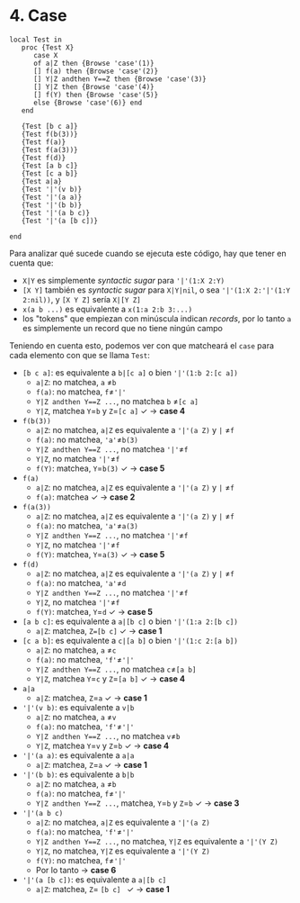 # 4. Case
```oz
local Test in
   proc {Test X}
      case X
      of a|Z then {Browse 'case'(1)}
      [] f(a) then {Browse 'case'(2)}
      [] Y|Z andthen Y==Z then {Browse 'case'(3)}
      [] Y|Z then {Browse 'case'(4)}
      [] f(Y) then {Browse 'case'(5)}
      else {Browse 'case'(6)} end
   end
   
   {Test [b c a]}
   {Test f(b(3))}
   {Test f(a)}
   {Test f(a(3))}
   {Test f(d)}
   {Test [a b c]}
   {Test [c a b]}
   {Test a|a}
   {Test '|'(v b)}
   {Test '|'(a a)}
   {Test '|'(b b)}
   {Test '|'(a b c)}
   {Test '|'(a [b c])}
   
end
```
Para analizar qué sucede cuando se ejecuta este código, hay que tener en cuenta que:

* `X|Y` es simplemente *syntactic sugar*  para `'|'(1:X 2:Y)`
* `[X Y]` también es *syntactic sugar* para `X|Y|nil`, o sea `'|'(1:X 2:'|'(1:Y 2:nil))`, y  `[X Y Z]` sería `X|[Y Z]` 
* `x(a b ...)` es equivalente a `x(1:a 2:b 3:...)`
* los "tokens" que empiezan con minúscula indican *records*, por lo tanto `a` es simplemente un record que no tiene ningún campo

Teniendo en cuenta esto, podemos ver con que matcheará el `case` para cada elemento con que se llama `Test`:

* `[b c a]`: es equivalente a `b|[c a]` o bien `'|'(1:b 2:[c a])`
	* `a|Z`: no matchea, `a` ≠`b`
	* `f(a)`: no matchea, `f`≠`'|'`
	* `Y|Z andthen Y==Z ...`, no matchea `b` ≠`[c a]`
	* `Y|Z`, matchea `Y`=`b` y `Z`=`[c a]`  ✓  -> **case 4**
* `f(b(3))`
	* `a|Z`: no matchea, `a|Z` es equivalente a `'|'(a Z)` y `|` ≠`f`
	* `f(a)`: no matchea, `'a'`≠`b(3)`
	* `Y|Z andthen Y==Z ...`, no matchea `'|'`≠`f`
	* `Y|Z`, no matchea `'|'`≠`f`
	* `f(Y)`: matchea, `Y`=`b(3)` ✓  -> **case 5**
* `f(a)`
	* `a|Z`: no matchea, `a|Z` es equivalente a `'|'(a Z)` y `|` ≠`f`
	* `f(a)`: matchea ✓  -> **case 2**
* `f(a(3))`
	* `a|Z`: no matchea, `a|Z` es equivalente a `'|'(a Z)` y `|` ≠`f`
	* `f(a)`: no matchea, `'a'`≠`a(3)`
	* `Y|Z andthen Y==Z ...`, no matchea `'|'`≠`f`
	* `Y|Z`, no matchea `'|'`≠`f`
	* `f(Y)`: matchea, `Y`=`a(3)` ✓  -> **case 5**
* `f(d)`
	* `a|Z`: no matchea, `a|Z` es equivalente a `'|'(a Z)` y `|` ≠`f`
	* `f(a)`: no matchea, `'a'`≠`d`
	* `Y|Z andthen Y==Z ...`, no matchea `'|'`≠`f`
	* `Y|Z`, no matchea `'|'`≠`f`
	* `f(Y)`: matchea, `Y`=`d` ✓  -> **case 5**
* `[a b c]`: es equivalente a `a|[b c]` o bien `'|'(1:a 2:[b c])`
	* `a|Z`: matchea, `Z=[b c]` ✓  -> **case 1**
* `[c a b]`: es equivalente a `c|[a b]` o bien  `'|'(1:c 2:[a b])`
	* `a|Z`: no matchea, `a` ≠`c`
	* `f(a)`: no matchea, `'f'`≠`'|'`
	* `Y|Z andthen Y==Z ...`, no matchea `c`≠`[a b]`
	* `Y|Z`, matchea `Y`=`c` y `Z`=`[a b]` ✓  -> **case 4**
* `a|a`
	* `a|Z`: matchea, `Z`=`a` ✓  -> **case 1**
* `'|'(v b)`: es equivalente a `v|b`
	* `a|Z`: no matchea, `a` ≠`v`
	* `f(a)`: no matchea, `'f'`≠`'|'`
	* `Y|Z andthen Y==Z ...`, no matchea `v`≠`b`
	* `Y|Z`, matchea `Y`=`v` y `Z`=`b`  ✓  -> **case 4**
* `'|'(a a)`: es equivalente a `a|a`
	* `a|Z`: matchea, `Z`=`a` ✓  -> **case 1**
* `'|'(b b)`: es equivalente a `b|b`
	* `a|Z`: no matchea, `a` ≠`b`
	* `f(a)`: no matchea, `f`≠`'|'`
	* `Y|Z andthen Y==Z ...`, matchea, `Y`=`b` y `Z`=`b` ✓  -> **case 3**
*  `'|'(a b c)`
	* `a|Z`: no matchea, `a|Z` es equivalente a `'|'(a Z)`
	* `f(a)`: no matchea, `'f'`≠`'|'`
	* `Y|Z andthen Y==Z ...`, no matchea, `Y|Z` es equivalente a `'|'(Y Z)`
	* `Y|Z`,  no matchea, `Y|Z` es equivalente a `'|'(Y Z)`
	* `f(Y)`: no matchea, `f`≠`'|'`
	* Por lo tanto -> **case 6**
* `'|'(a [b c])`: es equivalente a `a|[b c]`
	* `a|Z`: matchea, `Z`= `[b c] `  ✓  -> **case 1**
<!--stackedit_data:
eyJoaXN0b3J5IjpbLTMxNzgyMzgxMF19
-->